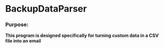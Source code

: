 # BackupDataParser


### Purpose: <b />
This program is designed specifically for turning custom data in a CSV file into an email

